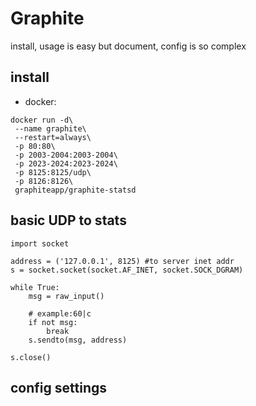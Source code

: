 # Graphite

install, usage is easy
but document, config is so complex

## install

- docker:

```
docker run -d\
 --name graphite\
 --restart=always\
 -p 80:80\
 -p 2003-2004:2003-2004\
 -p 2023-2024:2023-2024\
 -p 8125:8125/udp\
 -p 8126:8126\
 graphiteapp/graphite-statsd
```

## basic UDP to stats

```
import socket

address = ('127.0.0.1', 8125) #to server inet addr
s = socket.socket(socket.AF_INET, socket.SOCK_DGRAM)

while True:
    msg = raw_input()

    # example:60|c
    if not msg:
        break
    s.sendto(msg, address)

s.close()
```

## config settings

